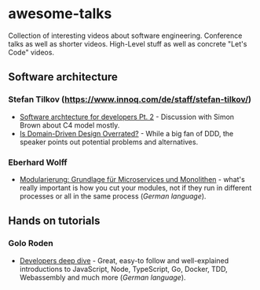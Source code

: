 # awesome-talks

Collection of interesting videos about software engineering. Conference talks as well as shorter videos. High-Level stuff as well as concrete "Let's Code" videos.

## Software architecture

### Stefan Tilkov (https://www.innoq.com/de/staff/stefan-tilkov/)

- [Software archtecture for developers Pt. 2](https://youtu.be/gDlE4q3mozY) - Discussion with Simon Brown about C4 model mostly.
- [Is Domain-Driven Design Overrated?](https://www.youtube.com/watch?v=ZZp9RQEGeqQ) - While a big fan of DDD, the speaker points out potential problems and alternatives.

### Eberhard Wolff

- [Modularierung: Grundlage für Microservices und Monolithen](https://www.youtube.com/watch?v=BaLvYwS14I4) - what's really important is how you cut your modules, not if they run in different processes or all in the same process (*German language*).

## Hands on tutorials

### Golo Roden
- [Developers deep dive](https://www.youtube.com/playlist?list=PL6QrD7_cU23kuUAl8WMgV98Wi9lykoITV) - Great, easy-to follow and well-explained introductions to JavaScript, Node, TypeScript, Go, Docker, TDD, Webassembly and much more (*German language*).

